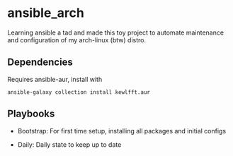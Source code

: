 # ansible_arch

Learning ansible a tad and made this toy project to automate maintenance and configuration of my arch-linux (btw) distro.

## Dependencies 

Requires ansible-aur, install with 

```ansible-galaxy collection install kewlfft.aur```

## Playbooks 

- Bootstrap: For first time setup, installing all packages and initial configs

- Daily: Daily state to keep up to date
